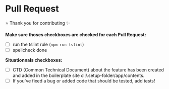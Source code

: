 # Pull Request

:star: Thank you for contributing :sparkles:

**Make sure thoses checkboxes are checked for each Pull Request:**

- [ ] run the tslint rule (`npm run tslint`)
- [ ] spellcheck done

**Situationnals checkboxes:**

- [ ] CTD (Common Technical Document) about the feature has been created and added in the boilerplate site cli/.setup-folder/app/contents.
- [ ] If you've fixed a bug or added code that should be tested, add tests!
